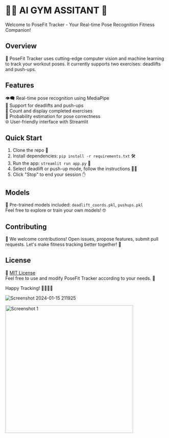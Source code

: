 # 🏋️‍♂️ AI GYM ASSITANT 🤖

Welcome to PoseFit Tracker - Your Real-time Pose Recognition Fitness Companion!

## Overview

🚀 PoseFit Tracker uses cutting-edge computer vision and machine learning to track your workout poses. It currently supports two exercises: deadlifts and push-ups.

## Features

👁️‍🗨️ Real-time pose recognition using MediaPipe  
💪 Support for deadlifts and push-ups  
🔢 Count and display completed exercises  
🎯 Probability estimation for pose correctness  
🌐 User-friendly interface with Streamlit  

## Quick Start

1. Clone the repo 🧬
2. Install dependencies: `pip install -r requirements.txt` 🛠️
3. Run the app: `streamlit run app.py` 🚀
4. Select deadlift or push-up mode, follow the instructions 🏃‍♂️
5. Click "Stop" to end your session ✋

## Models

🧠 Pre-trained models included: `deadlift_coords.pkl`, `pushups.pkl`  
Feel free to explore or train your own models! 🤓

## Contributing

🤝 We welcome contributions! Open issues, propose features, submit pull requests. Let's make fitness tracking better together! 🌟

## License

📜 [MIT License](LICENSE)  
Feel free to use and modify PoseFit Tracker according to your needs. 💼

Happy Tracking! 🏃‍♀️🏋️‍♀️



![Screenshot 2024-01-15 211925](https://github.com/amu132/Ai-gym-/assets/125115946/132a9793-4251-4105-bbd7-c9f8b3aa1b29)

<img src="C:\Users\Amogh Gaikwad\Pictures\Screenshots\Screenshot%202024-01-15%20211925.png" width="400" alt="Screenshot 1">


